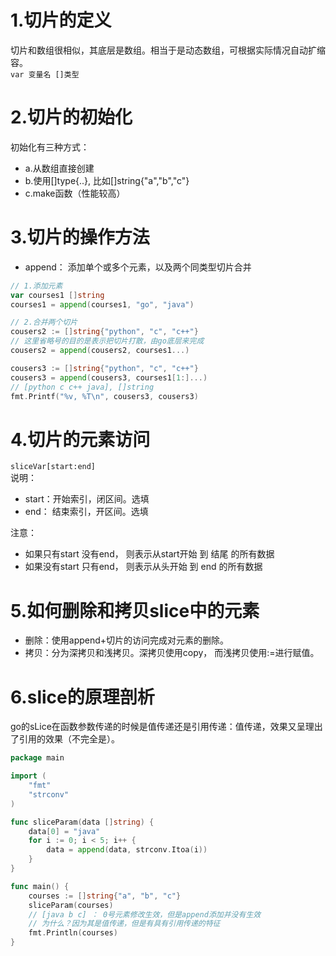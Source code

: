# 1.切片的定义
切片和数组很相似，其底层是数组。相当于是动态数组，可根据实际情况自动扩缩容。<br/>
`var 变量名 []类型`

# 2.切片的初始化
初始化有三种方式：
- a.从数组直接创建
- b.使用[]type{..}, 比如[]string{"a","b","c"}
- c.make函数（性能较高）

# 3.切片的操作方法
- append： 添加单个或多个元素，以及两个同类型切片合并

```go
// 1.添加元素
var courses1 []string
courses1 = append(courses1, "go", "java")

// 2.合并两个切片
cousers2 := []string{"python", "c", "c++"}
// 这里省略号的目的是表示把切片打散，由go底层来完成
cousers2 = append(cousers2, courses1...)

cousers3 := []string{"python", "c", "c++"}
cousers3 = append(cousers3, courses1[1:]...)
// [python c c++ java], []string
fmt.Printf("%v, %T\n", cousers3, cousers3)
```

# 4.切片的元素访问
`sliceVar[start:end]`<br/>
说明：
- start：开始索引，闭区间。选填
- end： 结束索引，开区间。选填

注意：<br/>
- 如果只有start 没有end， 则表示从start开始 到 结尾 的所有数据
- 如果没有start 只有end， 则表示从头开始 到 end 的所有数据

# 5.如何删除和拷贝slice中的元素
- 删除：使用append+切片的访问完成对元素的删除。
- 拷贝：分为深拷贝和浅拷贝。深拷贝使用copy， 而浅拷贝使用:=进行赋值。

# 6.slice的原理剖析
go的sLice在函数参数传递的时候是值传递还是引用传递：值传递，效果又呈理出了引用的效果（不完全是）。

```go
package main

import (
	"fmt"
	"strconv"
)

func sliceParam(data []string) {
	data[0] = "java"
	for i := 0; i < 5; i++ {
		data = append(data, strconv.Itoa(i))
	}
}

func main() {
	courses := []string{"a", "b", "c"}
	sliceParam(courses)
	// [java b c] ： 0号元素修改生效，但是append添加并没有生效
	// 为什么？因为其是值传递，但是有具有引用传递的特征
	fmt.Println(courses)
}

```